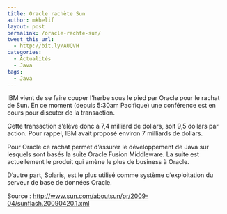 ```yaml
---
title: Oracle rachète Sun
author: mkhelif
layout: post
permalink: /oracle-rachte-sun/
tweet_this_url:
  - http://bit.ly/AUQVH
categories:
  - Actualités
  - Java
tags:
  - Java
---
```

IBM vient de se faire couper l&#8217;herbe sous le pied par Oracle pour le rachat de Sun. En ce moment (depuis 5:30am Pacifique) une conférence est en cours pour discuter de la transaction.

Cette transaction s&#8217;élève donc à 7,4 milliard de dollars, soit 9,5 dollars par action. Pour rappel, IBM avait proposé environ 7 milliards de dollars.

Pour Oracle ce rachat permet d&#8217;assurer le développement de Java sur lesquels sont basés la suite Oracle Fusion Middleware. La suite est actuellement le produit qui amène le plus de business à Oracle.

D&#8217;autre part, Solaris, est le plus utilisé comme système d&#8217;exploitation du serveur de base de données Oracle.

Source : <http://www.sun.com/aboutsun/pr/2009-04/sunflash.20090420.1.xml>
